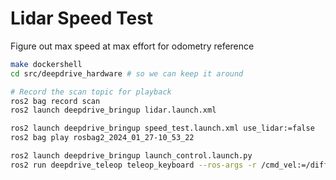 # Lidar Speed Test

Figure out max speed at max effort for odometry reference

```sh
make dockershell
cd src/deepdrive_hardware # so we can keep it around

# Record the scan topic for playback
ros2 bag record scan
ros2 launch deepdrive_bringup lidar.launch.xml

ros2 launch deepdrive_bringup speed_test.launch.xml use_lidar:=false
ros2 bag play rosbag2_2024_01_27-10_53_22
```

```sh
ros2 launch deepdrive_bringup launch_control.launch.py
ros2 run deepdrive_teleop teleop_keyboard --ros-args -r /cmd_vel:=/diff_drive_controller/cmd_vel_unstamped
```
